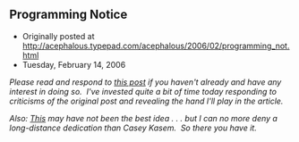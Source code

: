 ## Programming Notice

 * Originally posted at http://acephalous.typepad.com/acephalous/2006/02/programming_not.html
 * Tuesday, February 14, 2006



_Please read and respond to [this post](http://acephalous.typepad.com/acephalous/2006/02/a\_post\_in\_two\_p.html)
if you haven't already and have any interest in doing so.  I've
invested quite a bit of time today responding to criticisms of the
original post and revealing the hand I'll play in the article._ 

_Also: [This](http://www.thevalve.org/go/valve/article/do\_you\_believe\_in\_magic\_literary\_thinking\_and\_the\_new\_left/)
may have not been the best idea . . . but I can no more deny a
long-distance dedication than Casey Kasem.  So there you have it._

		
